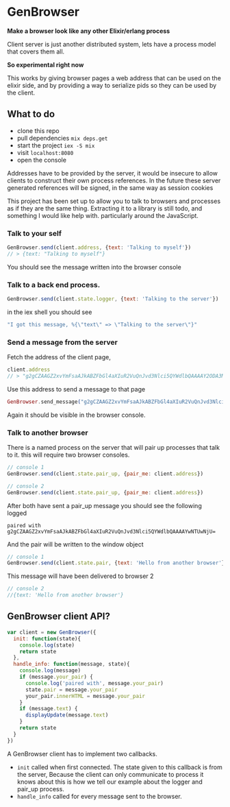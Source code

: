 # GenBrowser

**Make a browser look like any other Elixir/erlang process**

Client server is just another distributed system,
lets have a process model that covers them all.

**So experimental right now**

This works by giving browser pages a web address that can be used on the elixir side, and by providing a way to serialize pids so they can be used by the client.

## What to do

- clone this repo
- pull dependencies `mix deps.get`
- start the project `iex -S mix`
- visit `localhost:8080`
- open the console

Addresses have to be provided by the server,
it would be insecure to allow clients to construct their own process references.
In the future these server generated references will be signed, in the same way as session cookies

This project has been set up to allow you to talk to browsers and processes as if they are the same thing.
Extracting it to a library is still todo, and something I would like help with. particularly around the JavaScript.

### Talk to your self

```js
GenBrowser.send(client.address, {text: 'Talking to myself'})
// > {text: "Talking to myself"}
```

You should see the message written into the browser console

### Talk to a back end process.

```js
GenBrowser.send(client.state.logger, {text: 'Talking to the server'})
```

in the iex shell you should see
```elixir
"I got this message, %{\"text\" => \"Talking to the server\"}"
```

### Send a message from the server

Fetch the address of the client page,
```js
client.address
// > "g2gCZAAGZ2xvYmFsaAJkABZFbGl4aXIuR2VuQnJvd3Nlci5QYWdlbQAAAAY2ODA3MzQ="
```

Use this address to send a message to that page

```elixir
GenBrowser.send_message("g2gCZAAGZ2xvYmFsaAJkABZFbGl4aXIuR2VuQnJvd3Nlci5QYWdlbQAAAAY2ODA3MzQ=", %{text: "Hello from the server"})
```

Again it should be visible in the browser console.

### Talk to another browser

There is a named process on the server that will pair up processes that talk to it.
this will require two browser consoles.

```js
// console 1
GenBrowser.send(client.state.pair_up, {pair_me: client.address})
```
```js
// console 2
GenBrowser.send(client.state.pair_up, {pair_me: client.address})
```

After both have sent a pair_up message you should see the following logged
```
paired with g2gCZAAGZ2xvYmFsaAJkABZFbGl4aXIuR2VuQnJvd3Nlci5QYWdlbQAAAAYwNTUwNjU=
```

And the pair will be written to the window object

```js
// console 1
GenBrowser.send(client.state.pair, {text: 'Hello from another browser'})
```

This message will have been delivered to browser 2
```js
// console 2
//{text: 'Hello from another browser'}
```

## GenBrowser client API?

```js
var client = new GenBrowser({
  init: function(state){
    console.log(state)
    return state
  },
  handle_info: function(message, state){
    console.log(message)
    if (message.your_pair) {
      console.log('paired with', message.your_pair)
      state.pair = message.your_pair
      your_pair.innerHTML = message.your_pair
    }
    if (message.text) {
      displayUpdate(message.text)
    }
    return state
  }
})
```

A GenBrowser client has to implement two callbacks.

- `init` called when first connected.
  The state given to this callback is from the server,
  Because the client can only communicate to process it knows about this is how we tell our example about the logger and pair_up process.
- `handle_info` called for every message sent to the browser.
